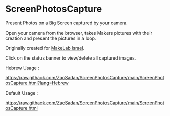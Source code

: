 # ScreenPhotosCapture
Present Photos on a Big Screen captured by your camera.

Open your camera from the browser, takes Makers pictures with their creation and present the pictures in a loop.

Originally created for <a href="https://www.makelab.org.il/">MakeLab Israel</a>.

Click on the status banner to view/delete all captured images.

<bold>Hebrew Usage : </bold>

<a href="
https://raw.githack.com/ZacSadan/ScreenPhotosCapture/main/ScreenPhotosCapture.html?lang=Hebrew">
https://raw.githack.com/ZacSadan/ScreenPhotosCapture/main/ScreenPhotosCapture.html?lang=Hebrew
</a>


<bold>Default Usage : </bold>

<a 
href="
https://raw.githack.com/ZacSadan/ScreenPhotosCapture/main/ScreenPhotosCapture.html">
https://raw.githack.com/ZacSadan/ScreenPhotosCapture/main/ScreenPhotosCapture.html
</a>

